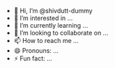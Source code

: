 - 👋 Hi, I’m @shivdutt-dummy
- 👀 I’m interested in ...
- 🌱 I’m currently learning ...
- 💞️ I’m looking to collaborate on ...
- 📫 How to reach me ...
- 😄 Pronouns: ...
- ⚡ Fun fact: ...

<!---
shivdutt-dummy/shivdutt-dummy is a ✨ special ✨ repository because its `README.md` (this file) appears on your GitHub profile.
You can click the Preview link to take a look at your changes.
--->
